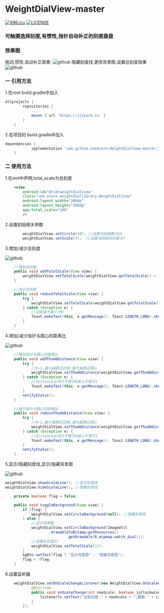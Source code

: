 # WeightDialView-master
<a href="https://996.icu"><img src="https://img.shields.io/badge/link-996.icu-red.svg" alt="996.icu" /></a>
[![LICENSE](https://img.shields.io/badge/license-Anti%20996-blue.svg)](https://github.com/996icu/996.ICU/blob/master/LICENSE)

<h3>可触摸选择刻度,有惯性,指针自动补正的刻度盘盘</h3>

<h3>效果图</h3>

拖动,惯性,自动补正效果:
![github](https://github.com/oneAcorn/WeightDialView-master/blob/master/20190509_214921.gif)
隐藏刻度线,更改背景图,设置总刻度效果
![github](https://github.com/oneAcorn/WeightDialView-master/blob/master/20190509_215053.gif)

<h3>一 引用方法</h3>

1.在root build.gradle中加入

```gradle
allprojects {
		repositories {
			...
			maven { url 'https://jitpack.io' }
		}
	}
```

2.在项目的 build.gradle中加入

```gradle
dependencies {
	        implementation 'com.github.oneAcorn:WeightDialView-master:1.0.2'
	}
```

<h3>二 使用方法</h3>

1.在xml中声明,total_scale为总刻度

```xml
    <view
        android:id="@+id/weightdialview"
        class="com.acorn.weightdiallibrary.WeightDialView"
        android:layout_width="300dp"
        android:layout_height="300dp"
        app:total_scale="100"
        />
```

2.设置初始相关参数

```java
        weightDialView.setCircle(10); //设置当前圈数为10
        weightDialView.setScale(7);  //设置当前指向刻度为7
```



3.增加/减少总刻度

![github](https://github.com/oneAcorn/WeightDialView-master/blob/master/20190427_111527.gif)

```java
    //增加总刻度
    public void addTotalScale(View view) {
        weightDialView.setTotalScale(weightDialView.getTotalScale() + 10);
    }

    //减少总刻度
    public void reduceTotalScale(View view) {
        try {
            weightDialView.setTotalScale(weightDialView.getTotalScale() - 10);
        } catch (Exception e) {
            //总刻度不能小于0
            Toast.makeText(this, e.getMessage(), Toast.LENGTH_LONG).show();
        }
    }
```

4.增加/减少指针与圆心的距离比

![github](https://github.com/oneAcorn/WeightDialView-master/blob/master/20190427_111600.gif)

```java
    //增加指针与圆心的距离比
    public void addThumbDistance(View view) {
        try {
            //0~1,越小越靠近边缘,越大越靠近圆心
            weightDialView.setThumbDistance(weightDialView.getThumbDistance() - 0.05f);
        } catch (Exception e) {
            //distance必须大于等于0或小于等于1
            Toast.makeText(this, e.getMessage(), Toast.LENGTH_LONG).show();
        }
        notifyStatus();
    }

    //减少指针与圆心的距离比
    public void reduceThumbDistance(View view) {
        try {
            //0~1,越小越靠近边缘,越大越靠近圆心
            weightDialView.setThumbDistance(weightDialView.getThumbDistance() + 0.05f);
        } catch (Exception e) {
            //distance必须大于等于0或小于等于1
            Toast.makeText(this, e.getMessage(), Toast.LENGTH_LONG).show();
        }
        notifyStatus();
    }
```
   
5.显示/隐藏刻度线,显示/隐藏背景图

![github](https://github.com/oneAcorn/WeightDialView-master/blob/master/20190509_215053.gif)

```java
weightDialView.showScaleLine(); //显示刻度线
weightDialView.hideScaleLine(); //隐藏刻度线
```

```java
    private boolean flag = false;

    public void toggleBackground(View view) {
        if (flag) {
            weightDialView.setCircleBackground(null); //隐藏背景图
        } else {
            //显示背景图
            weightDialView.setCircleBackground(ImageUtil
                    .drawableToBitamp(getResources()
                            .getDrawable(R.mipmap.watch_dial)));
            //设置总刻度12
            weightDialView.setTotalScale(12);
        }
        bgBtn.setText(flag ? "显示背景图" : "隐藏背景图");
        flag = !flag;
    }
```

6.设置监听器

```java
    weightDialView.setOnScaleChangeListener(new WeightDialView.OnScaleChangeListener() {
            @Override
            public void onScaleChange(int newScale, boolean isClockwise, int circles) {
                listenerTv.setText("当前刻度:" + newScale + ",圈数:" + circles + ",顺时针:" + isClockwise);
            }
        });
```
